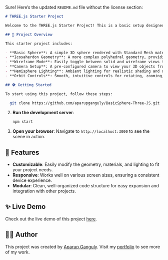 Sure! Here’s the updated `README.md` file without the license section:

````markdown
# THREE.js Starter Project

Welcome to the THREE.js Starter Project! This is a basic setup designed to get you up and running with THREE.js, a powerful and flexible 3D library for creating interactive 3D experiences directly in your browser.

## 🎨 Project Overview

This starter project includes:

- **Basic Sphere**: A simple 3D sphere rendered with Standard Mesh material.
- **Icosaherdon Geometry**: A more complex polyhedral geometry, providing a different shape and structure.
- **Wireframe Mode**: Easily toggle between solid and wireframe views to see the underlying structure of the geometry.
- **Camera Setup**: A pre-configured camera to view your 3D objects from a dynamic perspective.
- **Hemisphere Lighting**: Ambient lighting for realistic shading and depth.
- **Orbit Controls**: Smooth, intuitive controls for rotating, zooming, and panning the camera around the scene.

## 🛠️ Getting Started

To start using this project, follow these steps:

````
 ```bash
   git clone https://github.com/aparupganguly/BasicSphere-Three-JS.git
   ```

2. **Run the development server**:
   ```bash
   npm start
   ```
3. **Open your browser**: Navigate to `http://localhost:3000` to see the scene in action.

## 🚀 Features

- **Customizable**: Easily modify the geometry, materials, and lighting to fit your project needs.
- **Responsive**: Works well on various screen sizes, ensuring a consistent device experience.
- **Modular**: Clean, well-organized code structure for easy expansion and integration with other projects.

## ✨ Live Demo

Check out the live demo of this project [here](https://basic-sphere-three-js.vercel.app/).

## 👨‍💻 Author

This project was created by [Aparup Ganguly](https://aparupganguly.com). Visit my [portfolio](https://aparupganguly.com) to see more of my work.

```

```
